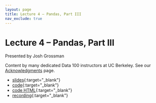 ```yaml
---
layout: page
title: Lecture 4 – Pandas, Part III
nav_exclude: true
---
```


# Lecture 4 – Pandas, Part III

Presented by Josh Grossman

Content by many dedicated Data 100 instructors at UC Berkeley. See our [Acknowledgments](../../acks) page.

- [slides](https://docs.google.com/presentation/d/1_7vGqCYBGgeT7KjkimyAZ3JkVMyF_X6iVHjYBD3Mp7M/edit?usp=sharing){:target="_blank"}
- [code](https://data100.datahub.berkeley.edu/hub/user-redirect/git-pull?repo=https%3A%2F%2Fgithub.com%2FDS-100%2Fsu25-student&urlpath=lab%2Ftree%2Fsu25-student%2Flecture%2Flec04%2Flec04.ipynb&branch=main){:target="_blank"}
- [code HTML](../../resources/assets/lectures/lec04/lec04.html){:target="_blank"}
- [recording](https://youtu.be/SxUnxSwqUpU){:target="_blank"}